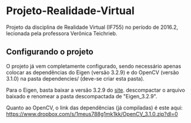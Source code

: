 # Projeto-Realidade-Virtual

Projeto da disciplina de Realidade Virtual (IF755) no período de 2016.2, lecionada pela professora
Verônica Teichrieb.

## Configurando o projeto

O projeto já vem completamente configurado, sendo necessário apenas colocar as dependências do
Eigen (versão 3.2.9) e do OpenCV (versão 3.1.0) na pasta dependencies/ (deve-se criar esta pasta).

Para o Eigen, basta baixar a versão 3.2.9 do [site](http://eigen.tuxfamily.org/ "Eigen"). descompactar o arquivo baixado e renomear a
pasta descompactada de "Eigen_3.2.9".

Quanto ao OpenCV, o link das dependências (já compiladas) é este aqui:
https://www.dropbox.com/s/1meus788g1mk1kk/OpenCV_3.1.0.zip?dl=0
